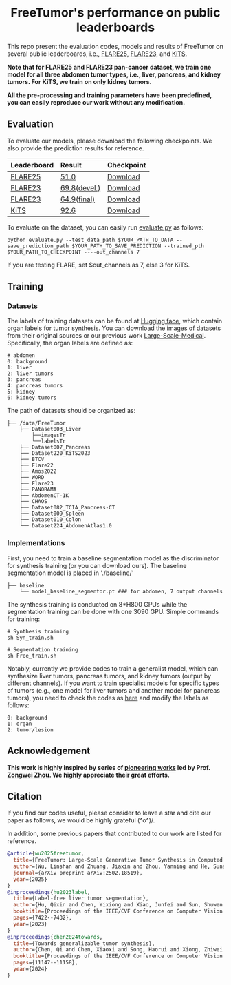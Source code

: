 <div align="center">
<h1>FreeTumor's performance on public leaderboards</h1>

</div>

This repo present the evaluation codes, models and results of FreeTumor on several public leaderboards, i.e., [FLARE25](https://www.codabench.org/competitions/7149/\#/results-tab), [FLARE23](https://codalab.lisn.upsaclay.fr/competitions/12239\#results), and [KiTS](https://kits19.grand-challenge.org/evaluation/challenge/leaderboard/).

**Note that for FLARE25 and FLARE23 pan-cancer dataset, we train one model for all three abdomen tumor types, i.e., liver, pancreas, and kidney tumors. For KiTS, we train on only kidney tumors.**

**All the pre-processing and training parameters have been predefined, you can easily reproduce our work without any modification.**

## Evaluation

To evaluate our models, please download the following checkpoints. We also provide the prediction results for reference.

| Leaderboard                                                                 | Result                                                                                             |  Checkpoint                                                                                       |
| :-------------------------------------------------------------------------- |:---------------------------------------------------------------------------------------------------| :----------------------------------------------------------------------------------------------- |
| [FLARE25](https://www.codabench.org/competitions/7149/#/results-tab)        | [51.0](https://drive.google.com/file/d/1GceUiNST7JMM5k66GaV5farzPbalqc7w/view?usp=sharing)         | [Download](https://drive.google.com/file/d/1Qi4Ms4dSyQc0AxemGNKlsaaDAcTaRoaY/view?usp=sharing)    |
| [FLARE23](https://codalab.lisn.upsaclay.fr/competitions/12239#results)      | [69.8(devel.)](https://drive.google.com/file/d/1QSzBCghQyLG-01i4nrXXOAzhOOVenSen/view?usp=sharing) |  [Download](https://drive.google.com/file/d/1Qi4Ms4dSyQc0AxemGNKlsaaDAcTaRoaY/view?usp=sharing)   |
| [FLARE23](https://codalab.lisn.upsaclay.fr/competitions/12239#results)      | [64.9(final)](https://drive.google.com/file/d/1qSswI5GBJFySlL6dOFGi5jHL-GDPiNoW/view?usp=sharing)  |  [Download](https://drive.google.com/file/d/1Qi4Ms4dSyQc0AxemGNKlsaaDAcTaRoaY/view?usp=sharing)   |
| [KiTS](https://kits19.grand-challenge.org/evaluation/challenge/leaderboard/) | [92.6](https://drive.google.com/file/d/1JBXhQ8136g4sW_qmVoY19CJD_PgMhKN3/view?usp=sharing)         | [Download](https://drive.google.com/file/d/1OtcCleQMLkl52odjqWQsHEOhmAGUhJrf/view?usp=sharing)   |

To evaluate on the dataset, you can easily run [evaluate.py](./evaluate.py) as follows:
```
python evaluate.py --test_data_path $YOUR_PATH_TO_DATA --save_prediction_path $YOUR_PATH_TO_SAVE_PREDICTION --trained_pth $YOUR_PATH_TO_CHECKPOINT ----out_channels 7
```

If you are testing FLARE, set $out_channels as 7, else 3 for KiTS.

## Training

### Datasets

The labels of training datasets can be found at [Hugging face](https://huggingface.co/datasets/Luffy503/FreeTumor), which contain organ labels for tumor synthesis. You can download the images of datasets from their original sources or our previous work [Large-Scale-Medical](https://github.com/Luffy03/Large-Scale-Medical). Specifically, the organ labels are defined as:
```
# abdomen
0: background
1: liver
2: liver tumors
3: pancreas
4: pancreas tumors
5: kidney
6: kidney tumors
```

The path of datasets should be organized as:
```
├── /data/FreeTumor
    ├── Dataset003_Liver
        ├──imagesTr
        └──labelsTr
    ├── Dataset007_Pancreas
    ├── Dataset220_KiTS2023
    ├── BTCV
    ├── Flare22
    ├── Amos2022
    ├── WORD
    ├── Flare23
    ├── PANORAMA
    ├── AbdomenCT-1K
    ├── CHAOS
    ├── Dataset082_TCIA_Pancreas-CT
    ├── Dataset009_Spleen
    ├── Dataset010_Colon
    └── Dataset224_AbdomenAtlas1.0
```

### Implementations

First, you need to train a baseline segmentation model as the discriminator for synthesis training (or you can download ours). The baseline segmentation model is placed in './baseline/'
```
├── baseline
    └── model_baseline_segmentor.pt ### for abdomen, 7 output channels
```

The synthesis training is conducted on 8*H800 GPUs while the segmentation training can be done with one 3090 GPU. Simple commands for training:
```
# Synthesis training
sh Syn_train.sh

# Segmentation training
sh Free_train.sh
```

Notably, currently we provide codes to train a generalist model, which can synthesize liver tumors, pancreas tumors, and kidney tumors (output by different channels). If you want to train specialist models for specific types of tumors (e.g., one model for liver tumors and another model for pancreas tumors), you need to check the codes as [here](https://github.com/Luffy03/FreeTumor/blob/main/FreeTumor-Chest/models/TumorGAN.py) and modify the labels as follows:
```
0: background
1: organ
2: tumor/lesion
```

## Acknowledgement
 
**This work is highly inspired by series of [pioneering works](https://github.com/MrGiovanni/SyntheticTumors) led by Prof. [Zongwei Zhou](https://scholar.google.com/citations?user=JVOeczAAAAAJ&hl=en). We highly appreciate their great efforts.**

## Citation

If you find our codes useful, please consider to leave a star and cite our paper as follows, we would be highly grateful (^o^)/. 

In addition, some previous papers that contributed to our work are listed for reference.

```bibtex
@article{wu2025freetumor,
  title={FreeTumor: Large-Scale Generative Tumor Synthesis in Computed Tomography Images for Improving Tumor Recognition},
  author={Wu, Linshan and Zhuang, Jiaxin and Zhou, Yanning and He, Sunan and Ma, Jiabo and Luo, Luyang and Wang, Xi and Ni, Xuefeng and Zhong, Xiaoling and Wu, Mingxiang and others},
  journal={arXiv preprint arXiv:2502.18519},
  year={2025}
}
@inproceedings{hu2023label,
  title={Label-free liver tumor segmentation},
  author={Hu, Qixin and Chen, Yixiong and Xiao, Junfei and Sun, Shuwen and Chen, Jieneng and Yuille, Alan L and Zhou, Zongwei},
  booktitle={Proceedings of the IEEE/CVF Conference on Computer Vision and Pattern Recognition},
  pages={7422--7432},
  year={2023}
}
@inproceedings{chen2024towards,
  title={Towards generalizable tumor synthesis},
  author={Chen, Qi and Chen, Xiaoxi and Song, Haorui and Xiong, Zhiwei and Yuille, Alan and Wei, Chen and Zhou, Zongwei},
  booktitle={Proceedings of the IEEE/CVF Conference on Computer Vision and Pattern Recognition},
  pages={11147--11158},
  year={2024}
}
```
